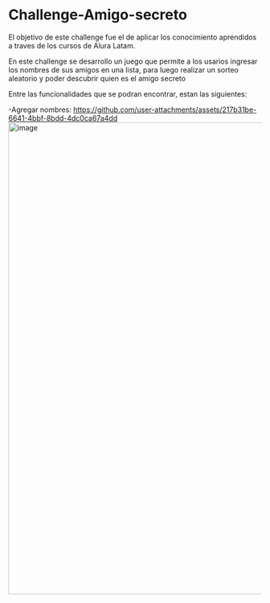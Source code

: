# Challenge-Amigo-secreto

El objetivo de este challenge fue el de aplicar los conocimiento aprendidos a traves de los cursos de Alura Latam.

En este challenge se desarrollo un juego que permite a los usarios ingresar los nombres de sus amigos en una lista, para luego realizar un sorteo aleatorio y poder descubrir quien es el amigo secreto

Entre las funcionalidades que se podran encontrar, estan las siguientes:

-Agregar nombres:
https://github.com/user-attachments/assets/217b31be-6641-4bbf-8bdd-4dc0ca67a4dd
<img width="1917" height="938" alt="image" src="https://github.com/user-attachments/assets/8a57f594-1f34-4990-a883-0fa59fb5e0e2" />


